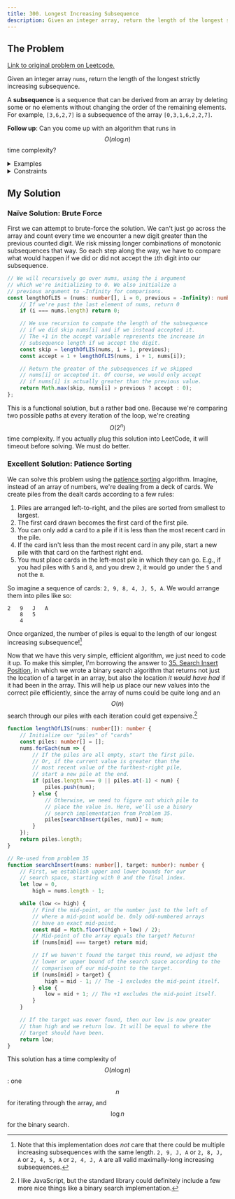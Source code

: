 ```yaml
---
title: 300. Longest Increasing Subsequence
description: Given an integer array, return the length of the longest strictly increasing subsequence.
---
```


## The Problem

[Link to original problem on Leetcode.](https://leetcode.com/problems/longest-increasing-subsequence/)

Given an integer array `nums`, return the length of the longest strictly increasing subsequence.

A **subsequence** is a sequence that can be derived from an array by deleting some or no elements without changing the order of the remaining elements. For example, `[3,6,2,7]` is a subsequence of the array `[0,3,1,6,2,2,7]`.

**Follow up**: Can you come up with an algorithm that runs in $$O(n \log n)$$ time complexity?

<details>
<summary>Examples</summary>

Example 1:

```
Input: nums = [10,9,2,5,3,7,101,18]
Output: 4
Explanation: The longest increasing subsequence is [2,3,7,101], therefore the length is 4.
```

Example 2:

```
Input: nums = [0,1,0,3,2,3]
Output: 4
```

Example 3:

```
Input: nums = [7,7,7,7,7,7,7]
Output: 1
```

</details>

<details>
<summary>Constraints</summary>

- 1 ≤ `nums.length` ≤ 2500
- -10<sup>4</sup> ≤ `nums[i]` ≤ 10<sup>4</sup>
</details>

## My Solution

### Naïve Solution: Brute Force

First we can attempt to brute-force the solution. We can't just go across the array and count every time we encounter a new digit greater than the previous counted digit. We risk missing longer combinations of monotonic subsequences that way. So each step along the way, we have to compare what would happen if we did or did not accept the `i`th digit into our subsequence.

```typescript
// We will recursively go over nums, using the i argument
// which we're initializing to 0. We also initialize a
// previous argument to -Infinity for comparisons.
const lengthOfLIS = (nums: number[], i = 0, previous = -Infinity): number => {
	// If we're past the last element of nums, return 0
	if (i === nums.length) return 0;

	// We use recursion to compute the length of the subsequence
	// if we did skip nums[i] and if we instead accepted it.
	// The +1 in the accept variable represents the increase in
	// subsequence length if we accept the digit.
	const skip = lengthOfLIS(nums, i + 1, previous);
	const accept = 1 + lengthOfLIS(nums, i + 1, nums[i]);

	// Return the greater of the subsequences if we skipped
	// nums[i] or accepted it. Of course, we would only accept
	// if nums[i] is actually greater than the previous value.
	return Math.max(skip, nums[i] > previous ? accept : 0);
};
```

This is a functional solution, but a rather bad one. Because we're comparing two possible paths at every iteration of the loop, we're creating $$O(2^{n})$$ time complexity. If you actually plug this solution into LeetCode, it will timeout before solving. We must do better.

### Excellent Solution: Patience Sorting

We can solve this problem using the [patience sorting](https://www.cs.princeton.edu/courses/archive/spring13/cos423/lectures/LongestIncreasingSubsequence.pdf) algorithm. Imagine, instead of an array of numbers, we're dealing from a deck of cards. We create piles from the dealt cards according to a few rules:

1. Piles are arranged left-to-right, and the piles are sorted from smallest to largest.
2. The first card drawn becomes the first card of the first pile.
3. You can only add a card to a pile if it is less than the most recent card in the pile.
4. If the card isn't less than the most recent card in any pile, start a new pile with that card on the farthest right end.
5. You must place cards in the left-most pile in which they can go. E.g., if you had piles with `5` and `8`, and you drew `2`, it would go under the `5` and not the `8`.

So imagine a sequence of cards: `2, 9, 8, 4, J, 5, A`. We would arrange them into piles like so:

```
2	9	J	A
	8	5
	4
```

Once organized, the number of piles is equal to the length of our longest increasing subsequence![^1]

Now that we have this very simple, efficient algorithm, we just need to code it up. To make this simpler, I'm borrowing the answer to [35. Search Insert Position](/coding-questions/leetcode-035-search-insert-position/), in which we wrote a binary search algorithm that returns not just the location of a target in an array, but also the location _it would have had_ if it had been in the array. This will help us place our new values into the correct pile efficiently, since the array of nums could be quite long and an $$O(n)$$ search through our piles with each iteration could get expensive.[^2]

```typescript
function lengthOfLIS(nums: number[]): number {
	// Initialize our "piles" of "cards"
	const piles: number[] = [];
	nums.forEach(num => {
		// If the piles are all empty, start the first pile.
		// Or, if the current value is greater than the
		// most recent value of the furthest-right pile,
		// start a new pile at the end.
		if (piles.length === 0 || piles.at(-1) < num) {
			piles.push(num);
		} else {
			// Otherwise, we need to figure out which pile to
			// place the value in. Here, we'll use a binary
			// search implementation from Problem 35.
			piles[searchInsert(piles, num)] = num;
		}
	});
	return piles.length;
}

// Re-used from problem 35
function searchInsert(nums: number[], target: number): number {
	// First, we establish upper and lower bounds for our
	// search space, starting with 0 and the final index.
	let low = 0,
		high = nums.length - 1;

	while (low <= high) {
		// Find the mid-point, or the number just to the left of
		// where a mid-point would be. Only odd-numbered arrays
		// have an exact mid-point.
		const mid = Math.floor((high + low) / 2);
		// Mid-point of the array equals the target? Return!
		if (nums[mid] === target) return mid;

		// If we haven't found the target this round, we adjust the
		// lower or upper bound of the search space according to the
		// comparison of our mid-point to the target.
		if (nums[mid] > target) {
			high = mid - 1; // The -1 excludes the mid-point itself.
		} else {
			low = mid + 1; // The +1 excludes the mid-point itself.
		}
	}

	// If the target was never found, then our low is now greater
	// than high and we return low. It will be equal to where the
	// target should have been.
	return low;
}
```

This solution has a time complexity of $$O(n \log n)$$: one $$n$$ for iterating through the array, and $$\log n$$ for the binary search.

[^1]: Note that this implementation does _not_ care that there could be multiple increasing subsequences with the same length. `2, 9, J, A` or `2, 8, J, A` or `2, 4, 5, A` or `2, 4, J, A` are all valid maximally-long increasing subsequences.
[^2]: I like JavaScript, but the standard library could definitely include a few more nice things like a binary search implementation.
